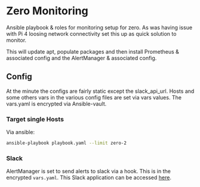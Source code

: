 # Zero Monitoring
Ansible playbook &amp; roles for monitoring setup for zero. As was having issue with Pi 4 loosing network connectivity set this up as quick solution to monitor.

This will update apt, populate packages and then install Prometheus & associated config and the AlertManager & associated config.

## Config
At the minute the configs are fairly static except the slack_api_url. Hosts and some others vars in the various config files are set via vars values. The vars.yaml is encrypted via Ansible-vault.

### Target single Hosts
Via ansible:

``` bash
ansible-playbook playbook.yaml --limit zero-2
```
### Slack

AlertManager is set to send alerts to slack via a hook. This is in the encrypted `vars.yaml`. This Slack application can be accessed [here](https://api.slack.com/apps/A03N9CZGHEX/install-on-team?).
